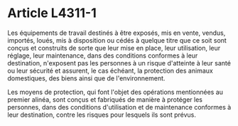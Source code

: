 # Article L4311-1

Les équipements de travail destinés à être exposés, mis en vente, vendus, importés, loués, mis à disposition ou cédés à quelque titre que ce soit sont conçus et construits de sorte que leur mise en place, leur utilisation, leur réglage, leur maintenance, dans des conditions conformes à leur destination, n'exposent pas les personnes à un risque d'atteinte à leur santé ou leur sécurité et assurent, le cas échéant, la protection des animaux domestiques, des biens ainsi que de l'environnement.

Les moyens de protection, qui font l'objet des opérations mentionnées au premier alinéa, sont conçus et fabriqués de manière à protéger les personnes, dans des conditions d'utilisation et de maintenance conformes à leur destination, contre les risques pour lesquels ils sont prévus.
